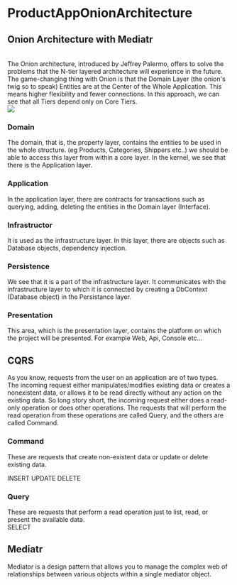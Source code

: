 # ProductAppOnionArchitecture
## Onion Architecture with Mediatr
</br>
The Onion architecture, introduced by Jeffrey Palermo, offers to solve the problems that the N-tier layered architecture will experience in the future. The game-changing thing with Onion is that the Domain Layer (the onion's twig so to speak) Entities are at the Center of the Whole Application. This means higher flexibility and fewer connections. In this approach, we can see that all Tiers depend only on Core Tiers.
</br>
<img src="https://miro.medium.com/max/924/1*0Pg6_UsaKiiEqUV3kf2HXg.png"/>
</br>
<h3> Domain </h3>
The domain, that is, the property layer, contains the entities to be used in the whole structure. (eg Products, Categories, Shippers etc..) we should be able to access this layer from within a core layer. In the kernel, we see that there is the Application layer.

### Application
 In the application layer, there are contracts for transactions such as querying, adding, deleting the entities in the Domain layer (Interface).

### Infrastructor
 It is used as the infrastructure layer. In this layer, there are objects such as Database objects, dependency injection.

### Persistence
 We see that it is a part of the infrastructure layer. It communicates with the infrastructure layer to which it is connected by creating a DbContext (Database object) in the Persistance layer.

### Presentation
 This area, which is the presentation layer, contains the platform on which the project will be presented. For example Web, Api, Console etc…

## CQRS 
As you know, requests from the user on an application are of two types. The incoming request either manipulates/modifies existing data or creates a nonexistent data, or allows it to be read directly without any action on the existing data. So long story short, the incoming request either does a read-only operation or does other operations. The requests that will perform the read operation from these operations are called Query, and the others are called Command.

### Command
These are requests that create non-existent data or update or delete existing data.
</br>


INSERT UPDATE DELETE
### Query
These are requests that perform a read operation just to list, read, or present the available data.
</br>
SELECT

## Mediatr
Mediator is a design pattern that allows you to manage the complex web of relationships between various objects within a single mediator object.
